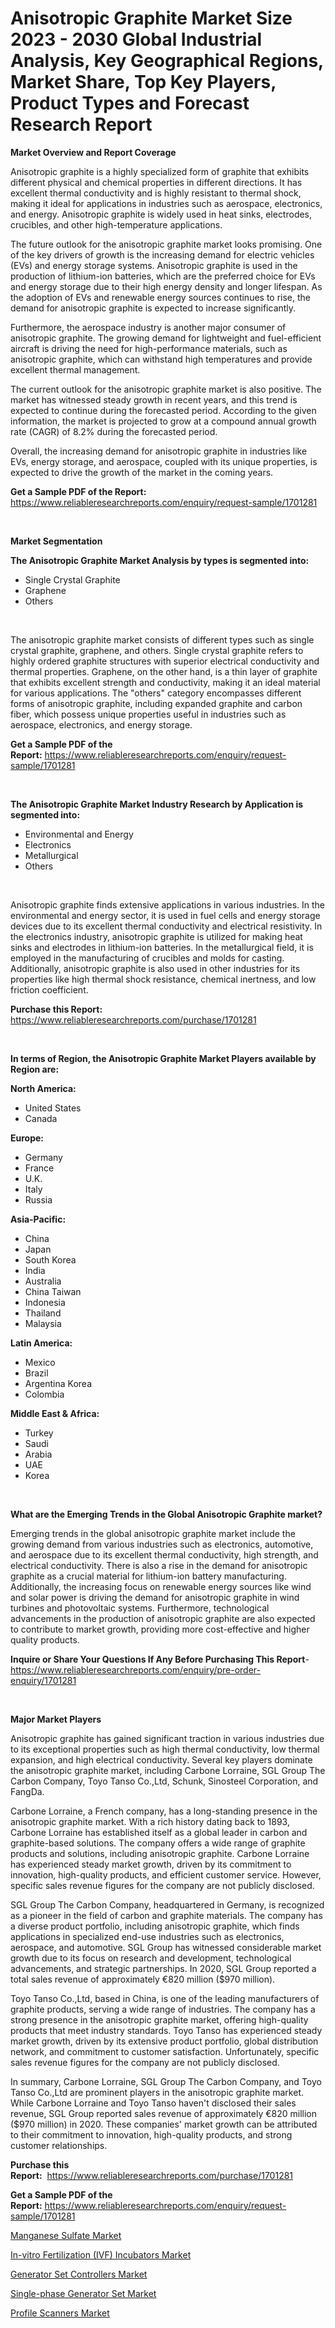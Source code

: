 <p><h1>Anisotropic Graphite Market Size 2023 - 2030 Global Industrial Analysis, Key Geographical Regions, Market Share, Top Key Players, Product Types and Forecast Research Report</h1></p><p><strong>Market Overview and Report Coverage</strong></p>
<p><p>Anisotropic graphite is a highly specialized form of graphite that exhibits different physical and chemical properties in different directions. It has excellent thermal conductivity and is highly resistant to thermal shock, making it ideal for applications in industries such as aerospace, electronics, and energy. Anisotropic graphite is widely used in heat sinks, electrodes, crucibles, and other high-temperature applications.</p><p>The future outlook for the anisotropic graphite market looks promising. One of the key drivers of growth is the increasing demand for electric vehicles (EVs) and energy storage systems. Anisotropic graphite is used in the production of lithium-ion batteries, which are the preferred choice for EVs and energy storage due to their high energy density and longer lifespan. As the adoption of EVs and renewable energy sources continues to rise, the demand for anisotropic graphite is expected to increase significantly.</p><p>Furthermore, the aerospace industry is another major consumer of anisotropic graphite. The growing demand for lightweight and fuel-efficient aircraft is driving the need for high-performance materials, such as anisotropic graphite, which can withstand high temperatures and provide excellent thermal management.</p><p>The current outlook for the anisotropic graphite market is also positive. The market has witnessed steady growth in recent years, and this trend is expected to continue during the forecasted period. According to the given information, the market is projected to grow at a compound annual growth rate (CAGR) of 8.2% during the forecasted period.</p><p>Overall, the increasing demand for anisotropic graphite in industries like EVs, energy storage, and aerospace, coupled with its unique properties, is expected to drive the growth of the market in the coming years.</p></p>
<p><strong>Get a Sample PDF of the Report:</strong> <a href="https://www.reliableresearchreports.com/enquiry/request-sample/1701281">https://www.reliableresearchreports.com/enquiry/request-sample/1701281</a></p>
<p>&nbsp;</p>
<p><strong>Market Segmentation</strong></p>
<p><strong>The Anisotropic Graphite Market Analysis by types is segmented into:</strong></p>
<p><ul><li>Single Crystal Graphite</li><li>Graphene</li><li>Others</li></ul></p>
<p>&nbsp;</p>
<p><p>The anisotropic graphite market consists of different types such as single crystal graphite, graphene, and others. Single crystal graphite refers to highly ordered graphite structures with superior electrical conductivity and thermal properties. Graphene, on the other hand, is a thin layer of graphite that exhibits excellent strength and conductivity, making it an ideal material for various applications. The "others" category encompasses different forms of anisotropic graphite, including expanded graphite and carbon fiber, which possess unique properties useful in industries such as aerospace, electronics, and energy storage.</p></p>
<p><strong>Get a Sample PDF of the Report:</strong>&nbsp;<a href="https://www.reliableresearchreports.com/enquiry/request-sample/1701281">https://www.reliableresearchreports.com/enquiry/request-sample/1701281</a></p>
<p>&nbsp;</p>
<p><strong>The Anisotropic Graphite Market Industry Research by Application is segmented into:</strong></p>
<p><ul><li>Environmental and Energy</li><li>Electronics</li><li>Metallurgical</li><li>Others</li></ul></p>
<p>&nbsp;</p>
<p><p>Anisotropic graphite finds extensive applications in various industries. In the environmental and energy sector, it is used in fuel cells and energy storage devices due to its excellent thermal conductivity and electrical resistivity. In the electronics industry, anisotropic graphite is utilized for making heat sinks and electrodes in lithium-ion batteries. In the metallurgical field, it is employed in the manufacturing of crucibles and molds for casting. Additionally, anisotropic graphite is also used in other industries for its properties like high thermal shock resistance, chemical inertness, and low friction coefficient.</p></p>
<p><strong>Purchase this Report:</strong>&nbsp; <a href="https://www.reliableresearchreports.com/purchase/1701281">https://www.reliableresearchreports.com/purchase/1701281</a></p>
<p>&nbsp;</p>
<p><strong>In terms of Region, the Anisotropic Graphite Market Players available by Region are:</strong></p>
<p>
    <p> <strong> North America: </strong>
        <ul>
            <li>United States</li>
            <li>Canada</li>
        </ul>
        </p> 
    <p> <strong> Europe: </strong>
        <ul>
            <li>Germany</li>
            <li>France</li>
            <li>U.K.</li>
            <li>Italy</li>
            <li>Russia</li>
        </ul>
        </p> 
    <p> <strong> Asia-Pacific: </strong>
        <ul>
            <li>China</li>
            <li>Japan</li>
            <li>South Korea</li>
            <li>India</li>
            <li>Australia</li>
            <li>China Taiwan</li>
            <li>Indonesia</li>
            <li>Thailand</li>
            <li>Malaysia</li>
        </ul>
        </p> 
    <p> <strong> Latin America: </strong>
        <ul>
            <li>Mexico</li>
            <li>Brazil</li>
            <li>Argentina Korea</li>
            <li>Colombia</li>
        </ul>
        </p> 
    <p> <strong> Middle East & Africa: </strong>
        <ul>
            <li>Turkey</li>
            <li>Saudi</li>
            <li>Arabia</li>
            <li>UAE</li>
            <li>Korea</li>
        </ul>
    </p>
    </p>
<p>&nbsp;</p>
<p><strong>What are the Emerging Trends in the Global Anisotropic Graphite market?</strong></p>
<p><p>Emerging trends in the global anisotropic graphite market include the growing demand from various industries such as electronics, automotive, and aerospace due to its excellent thermal conductivity, high strength, and electrical conductivity. There is also a rise in the demand for anisotropic graphite as a crucial material for lithium-ion battery manufacturing. Additionally, the increasing focus on renewable energy sources like wind and solar power is driving the demand for anisotropic graphite in wind turbines and photovoltaic systems. Furthermore, technological advancements in the production of anisotropic graphite are also expected to contribute to market growth, providing more cost-effective and higher quality products.</p></p>
<p><strong>Inquire or Share Your Questions If Any Before Purchasing This Report</strong>- <a href="https://www.reliableresearchreports.com/enquiry/pre-order-enquiry/1701281">https://www.reliableresearchreports.com/enquiry/pre-order-enquiry/1701281</a></p>
<p>&nbsp;</p>
<p><strong>Major Market Players</strong></p>
<p><p>Anisotropic graphite has gained significant traction in various industries due to its exceptional properties such as high thermal conductivity, low thermal expansion, and high electrical conductivity. Several key players dominate the anisotropic graphite market, including Carbone Lorraine, SGL Group The Carbon Company, Toyo Tanso Co.,Ltd, Schunk, Sinosteel Corporation, and FangDa. </p><p>Carbone Lorraine, a French company, has a long-standing presence in the anisotropic graphite market. With a rich history dating back to 1893, Carbone Lorraine has established itself as a global leader in carbon and graphite-based solutions. The company offers a wide range of graphite products and solutions, including anisotropic graphite. Carbone Lorraine has experienced steady market growth, driven by its commitment to innovation, high-quality products, and efficient customer service. However, specific sales revenue figures for the company are not publicly disclosed.</p><p>SGL Group The Carbon Company, headquartered in Germany, is recognized as a pioneer in the field of carbon and graphite materials. The company has a diverse product portfolio, including anisotropic graphite, which finds applications in specialized end-use industries such as electronics, aerospace, and automotive. SGL Group has witnessed considerable market growth due to its focus on research and development, technological advancements, and strategic partnerships. In 2020, SGL Group reported a total sales revenue of approximately €820 million ($970 million).</p><p>Toyo Tanso Co.,Ltd, based in China, is one of the leading manufacturers of graphite products, serving a wide range of industries. The company has a strong presence in the anisotropic graphite market, offering high-quality products that meet industry standards. Toyo Tanso has experienced steady market growth, driven by its extensive product portfolio, global distribution network, and commitment to customer satisfaction. Unfortunately, specific sales revenue figures for the company are not publicly disclosed.</p><p>In summary, Carbone Lorraine, SGL Group The Carbon Company, and Toyo Tanso Co.,Ltd are prominent players in the anisotropic graphite market. While Carbone Lorraine and Toyo Tanso haven't disclosed their sales revenue, SGL Group reported sales revenue of approximately €820 million ($970 million) in 2020. These companies' market growth can be attributed to their commitment to innovation, high-quality products, and strong customer relationships.</p></p>
<p><strong>Purchase this Report:</strong>&nbsp;&nbsp;<a href="https://www.reliableresearchreports.com/purchase/1701281">https://www.reliableresearchreports.com/purchase/1701281</a></p>
<p></p>
<p><strong>Get a Sample PDF of the Report:</strong>&nbsp;<a href="https://www.reliableresearchreports.com/enquiry/request-sample/1701281">https://www.reliableresearchreports.com/enquiry/request-sample/1701281</a></p>
<p><p><a href="https://github.com/CliffMedina6/Market-Research-Report-List-2/blob/main/manganese-sulfate-market.md">Manganese Sulfate Market</a></p><p><a href="https://medium.com/@helalkhan4512/in-vitro-fertilization-ivf-incubators-market-size-cagr-trends-2024-2030-26f219d698ff">In-vitro Fertilization (IVF) Incubators Market</a></p><p><a href="https://medium.com/@smithazim89098/generator-set-controllers-market-analysis-and-sze-forecasted-for-period-from-2023-to-2030-59ceaa144320">Generator Set Controllers Market</a></p><p><a href="https://medium.com/@myrticecole/single-phase-generator-set-market-outlook-industry-overview-and-forecast-2023-to-2030-21e1bade932a">Single-phase Generator Set Market</a></p><p><a href="https://medium.com/@noewwade60/profile-scanners-market-analysis-and-sze-forecasted-for-period-from-2023-to-2030-c08869199e1a">Profile Scanners Market</a></p></p>